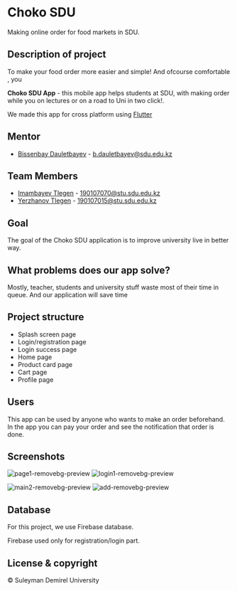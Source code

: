 # Choko SDU
Making online order for food markets in SDU.

## Description of project

To make your food order more easier and simple!
And ofcourse comfortable , you 


**Choko SDU App** - this mobile app helps students at SDU, with making order while you on lectures or on a road to Uni in two click!.

We made this app for cross platform using [Flutter](https://flutter.dev/)

## Mentor
* [Bissenbay Dauletbayev](https://github.com/bissenbay) - b.dauletbayev@sdu.edu.kz


## Team Members
* [Imambayev Tlegen](https://github.com/imambayevtlegen) - 190107070@stu.sdu.edu.kz 
* [Yerzhanov Tlegen](https://github.com/ilyasyerzhanov)   - 190107015@stu.sdu.edu.kz

## Goal

The goal of the Choko SDU application is to improve university live in better way.

## What problems does our app solve?

Mostly, teacher, students and university stuff waste most of their time in queue. And our application will save time

## Project structure

* Splash screen page
* Login/registration page
* Login success page
* Home page
* Product card page
* Cart page
* Profile page

## Users

This app can be used by anyone who wants to make an order beforehand. In the app you can pay your order and see the notification that order is done.

## Screenshots

![page1-removebg-preview](https://user-images.githubusercontent.com/72996538/146637432-9e494da6-96e4-4b6e-acd1-ea21f58e92ca.png)
![login1-removebg-preview](https://user-images.githubusercontent.com/72996538/146637392-44c6daa2-b01e-4473-957b-415c3214df02.png)

![main2-removebg-preview](https://user-images.githubusercontent.com/72996538/146637412-b892eb9f-08b1-451d-898f-283cdf4962ce.png)
![add-removebg-preview](https://user-images.githubusercontent.com/72996538/146637498-5884eaf8-9240-4ea6-9ed6-97aebeda6e95.png)
<!-- ![page2-removebg-preview](https://user-images.githubusercontent.com/72996538/146637439-aa15828e-ea7b-486e-ab1b-131b96179cd8.png)
![page3-removebg-preview](https://user-images.githubusercontent.com/72996538/146637449-a4a0a033-4826-4e25-97d1-130e45e3b74f.png) -->


<!-- ![login2-removebg-preview](https://user-images.githubusercontent.com/72996538/146637399-d2775471-9294-422b-a33e-0e6d58ce667b.png) -->

<!-- ![main1-removebg-preview](https://user-images.githubusercontent.com/72996538/146637407-6fd68454-2ca5-4e83-a759-bb379bd28f41.png) -->
<!-- ![main3-removebg-preview](https://user-images.githubusercontent.com/72996538/146637426-08697850-41da-49e8-b522-1173191633a3.png) -->


## Database

For this project, we use Firebase database.

Firebase used only for registration/login part.


## License & copyright
© Suleyman Demirel University


